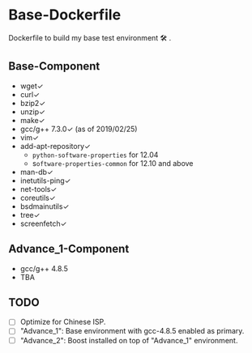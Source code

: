 <meta charset="utf-8">

# Base-Dockerfile

Dockerfile to build my base test environment 🛠 .

## Base-Component

- wget✓
- curl✓
- bzip2✓
- unzip✓
- make✓
- gcc/g++ 7.3.0✓ (as of 2019/02/25)
- vim✓
- add-apt-repository✓
	- `python-software-properties` for 12.04
	- s`oftware-properties-common` for 12.10 and above
- man-db✓
- inetutils-ping✓
- net-tools✓
- coreutils✓
- bsdmainutils✓
- tree✓
- screenfetch✓

## Advance_1-Component

- gcc/g++ 4.8.5<!-- ✓ -->
- TBA

## TODO

- [ ] Optimize for Chinese ISP.
- [ ] "Advance_1": Base environment with gcc-4.8.5 enabled as primary.
- [ ] "Advance_2": Boost installed on top of "Advance_1" environment.